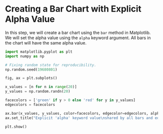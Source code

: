 # Creating a Bar Chart with Explicit Alpha Value

In this step, we will create a bar chart using the `bar` method in Matplotlib. We will set the alpha value using the `alpha` keyword argument. All bars in the chart will have the same alpha value.

```python
import matplotlib.pyplot as plt
import numpy as np

# Fixing random state for reproducibility.
np.random.seed(19680801)

fig, ax = plt.subplots()

x_values = [n for n in range(20)]
y_values = np.random.randn(20)

facecolors = ['green' if y > 0 else 'red' for y in y_values]
edgecolors = facecolors

ax.bar(x_values, y_values, color=facecolors, edgecolor=edgecolors, alpha=0.5)
ax.set_title("Explicit 'alpha' keyword value\nshared by all bars and edges")

plt.show()
```
